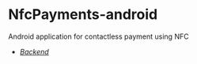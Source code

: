 # NfcPayments-android
Android application for contactless payment using NFC

* [*Backend*](https://github.com/sharphurt/nfc_terminal_backend)
